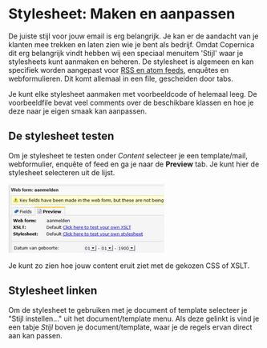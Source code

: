 # Stylesheet: Maken en aanpassen

De juiste stijl voor jouw email is erg belangrijk. Je kan er de 
aandacht van je klanten mee trekken en laten zien wie je bent als bedrijf. 
Omdat Copernica dit erg belangrijk vindt hebben wij een speciaal menuitem 'Stijl' waar je stylesheets kunt aanmaken en beheren. De stylesheet is 
algemeen en kan specifiek worden aangepast voor [RSS en atom feeds](./rss-and-atom-feeds.md), 
enquêtes en webformulieren. Dit komt allemaal in een file, gescheiden door tabs.

Je kunt elke stylesheet aanmaken met voorbeeldcode of helemaal leeg. 
De voorbeeldfile bevat veel comments over de beschikbare klassen en hoe 
je deze naar je eigen smaak kan aanpassen.

## De stylesheet testen

Om je stylesheet te testen onder *Content* selecteer je een template/mail, webformulier, 
enquête of feed en ga je naar de **Preview** tab. Je kunt hier de stylesheet 
selecteren uit de lijst. 

![Preview style or xslt](../images/previewstyleorxslt.jpg)

Je kunt zo zien hoe jouw content eruit ziet met de gekozen CSS of XSLT.

## Stylesheet linken

Om de stylesheet te gebruiken met je document of template selecteer je 
"Stijl instellen..." uit het document/template menu. Als deze gelinkt is 
vind je een tabje *Stijl* boven je document/template, waar je de regels 
ervan direct aan kan passen.
